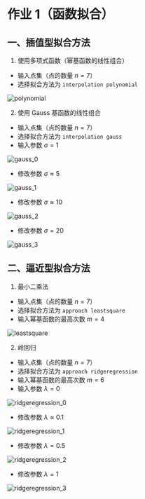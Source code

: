 # 作业 1（函数拟合）  

## 一、插值型拟合方法  

1. 使用多项式函数（幂基函数的线性组合）  

- 输入点集（点的数量 $n=7$）  
- 选择拟合方法为 `interpolation polynomial`  

![polynomial](images/polynomial.jpg)

2. 使用 Gauss 基函数的线性组合  

- 输入点集（点的数量 $n=7$）  
- 选择拟合方法为 `interpolation gauss`  
- 输入参数 $\sigma = 1$  

![gauss_0](images/gauss_0.jpg)

- 修改参数 $\sigma \approx 5$  

![gauss_1](images/gauss_1.jpg)

- 修改参数 $\sigma \approx 10$  

![gauss_2](images/gauss_2.jpg)

- 修改参数 $\sigma=20$  

![gauss_3](images/gauss_3.jpg)

## 二、逼近型拟合方法  

1. 最小二乘法  

- 输入点集（点的数量 $n=7$）  
- 选择拟合方法为 `approach leastsquare`  
- 输入幂基函数的最高次数 $m=4$  

![leastsquare](images/leastsquare.jpg)

2. 岭回归  

- 输入点集（点的数量 $n=7$）  
- 选择拟合方法为 `approach ridgeregression`  
- 输入幂基函数的最高次数 $m=6$  
- 输入参数 $\lambda = 0$  

![ridgeregression_0](images/ridgeregression_0.jpg)

- 修改参数 $\lambda \approx 0.1$  

![ridgeregression_1](images/ridgeregression_1.jpg)

- 修改参数 $\lambda=0.5$  

![ridgeregression_2](images/ridgeregression_2.jpg)

- 修改参数 $\lambda=1$  

![ridgeregression_3](images/ridgeregression_3.jpg)